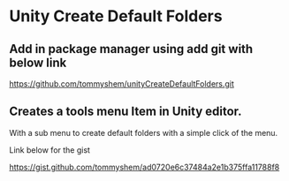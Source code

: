 ﻿# Unity Create Default Folders

## Add in package manager using add git with below link

https://github.com/tommyshem/unityCreateDefaultFolders.git

## Creates a tools menu Item in Unity editor.
With a sub menu to create default folders with a simple click of the menu.

Link below for the gist

https://gist.github.com/tommyshem/ad0720e6c37484a2e1b375ffa11788f8


